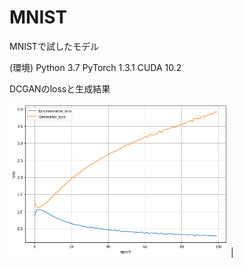 # MNIST
MNISTで試したモデル

(環境)
Python 3.7 
PyTorch 1.3.1
CUDA 10.2


DCGANのlossと生成結果  

<img src=https://github.com/kyamada101/MNIST/blob/master/MNIST_DCGAN.png width=350pix> | <gif src=https://github.com/kyamada101/MNIST/blob/master/DCGAN.gif>


